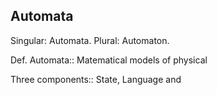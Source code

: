 ## Automata
Singular: Automata.
Plural: Automaton.

Def. Automata:: Matematical models of physical 

Three components:: State, Language and 
